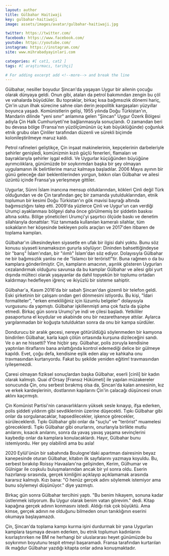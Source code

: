 ```yaml
---
layout: author
title: Gülbahar Haitiwaji
key: gulbahar-haitiwaji
image: assets/images/avatar/gulbahar-haitiwaji.jpg

twitter: https://twitter.com/
facebook: https://www.facebook.com/
youtube: https://youtube.com/
instagram: https://instagram.com/
site: www.mihrabadyayinlari.com

categories: #[ cat1, cat2 ]
tags: #[ araştırmacı, tarihçi]

# For adding excerpt add <!--more--> and break the line
---
```

Gülbahar, nesiller boyudur Şincan'da yaşayan Uygur bir ailenin çocuğu olarak dünyaya geldi. Onun gibi, ataları da petrol bakımından zengin bu çöl ve vahalarda büyüdüler. Bu topraklar, birkaç kısa bağımsızlık dönemi hariç, Çin'in uzun ilhak sürecine sahne olan derin jeopolitik kargaşaları yüzyıllar boyunca yaşadı. Komünistlerin gelişi, 1955 yılında Doğu Türkistan'ın, Mandarin dilinde "yeni sınır" anlamına gelen "Şincan" Uygur Özerk Bölgesi adıyla Çin Halk Cumhuriyeti'ne bağlanmasıyla sonuçlandı. O zamandan beri bu devasa bölge (Fransa'nın yüzölçümünün üç katı büyüklüğünde) çoğunluk etnik grubu olan Çinliler tarafından düzenli ve sürekli biçimde kolonileştirilmeye maruz kaldı.

Petrol rafineleri geliştikçe, Çin inşaat makinelerinin, kepçelerinin darbeleriyle şehirler genişledi, komünizmin kızılı güçlü fenerleri, flamaları ve bayraklarıyla şehirler işgal edildi. Ve Uygurlar küçüğünden büyüğüne ayrımcılıklara, günümüzde bir soykırımdan başka bir şey olmayan uygulamanın ilk belirtilerine maruz kalmaya başladılar. 2006 Mayıs ayının bir günü geleceğe dair beklentilerinden yorgun, bıkkın olan Gülbahar ve ailesi üzüntü içinde Fransa'ya yerleşmeye gittiler. 

Uygurlar, Sünni İslam inancına mensup olduklarından, kökleri Çinli değil Türk olduğundan ve de Çin tarafından geç bir zamanda yutulduklarından, etnik toplumun bir kesimi Doğu Türkistan'ın gök mavisi bayrağı altında bağımsızlığını talep etti. 2009'da yüzlerce Çinli ve Uygur'un can verdiği Urumçi ayaklanması bölgeyi daha önce görülmemiş bir şiddetin baskısı altına soktu. Bölge yöneticileri Urumçi'yi şaşırtıcı ölçüde baskı ve denetim silahlarıyla donattılar: Yüz tanımada kullanılan kameralı silahlar, tüm sokakların her köşesinde bekleyen polis araçları ve 2017'den itibaren de toplama kampları.

Gülbahar'ın ülkesindeyken siyasetle en ufak bir ilgisi dahi yoktu. Bunu söz konusu siyaseti kınamaksızın gururla söylüyor: Dininden bahsettiğindeyse bir "barış" İslam'ından, bir "ılımlı" İslam'dan söz ediyor. Dolayısıyla Gülbahar ne bir bağımsızlık yanlısı ne de "İslamcı bir terörist!"tir. Buna rağmen o da bu kamplara gönderilmiştir. Çin, kampların amacının, aşırılık gösteren Uygurları cezalandırmak olduğunu savunsa da bu kamplar Gülbahar ve ailesi gibi yurt dışında mülteci olarak yaşayanlar da dahil topyekûn bir toplumu ortadan kaldırmayı hedefleyen iğrenç ve ikiyüzlü bir sisteme sahiptir.

Gülbahar'a, Kasım 2016'da bir sabah Şincan'dan gizemli bir telefon geldi. Eski şirketinin bir çalışanı ondan geri dönmesini istiyordu. Bu kişi, "İdari formaliteler", "erken emekliliğiniz için lüzumlu belgeler" dolayısıyla vurgusunu da yapmıştı. Gülbahar işkillenmişti ama çok fazla da şüphe etmedi. Birkaç gün sonra Urumçi'ye indi ve çilesi başladı. Yetkililer pasaportuna el koydular ve akabinde onu bir nezarethaneye attılar. Aylarca yargılanmadan bir koğuşta tutulduktan sonra da onu bir kampa sürdüler.

Dondurucu bir aralık gecesi, nereye götürüldüğü söylenmeden bir kamyona bindirilen Gülbahar, karla kaplı çölün ortasında kurşuna dizileceğini sandı. Ve o an ne hissetti? Yine hiçbir şey. Gülbahar, polis zoruyla kendisine yaptırılan itiraflarını bana anlattığında kontrol edemediği delice bir gülmeye kapıldı. Evet, çoğu defa, kendisine eşlik eden alay ve kahkaha onu travmasından kurtarıyordu. Fakat bu şekilde yeniden eğitim! travmasından iyileşemezdi.

Çaresi olmayan fiziksel sonuçlardan başka Gülbahar, eserli [cinli] bir kadın olarak kalmıştı. Quai d'Orsay [Fransız Hükümeti] ile yapılan müzakereler sonucunda Çin, onu serbest bırakmış olsa da, Şincan'da kalan annesinin, kız ve erkek kardeşlerinin, dostlarının kapılarını Çin'in çalacağı düşüncesi onun aklını kaçırmıştı.

Çin Komünist Partisi'nin canavarlıklarını yüksek sesle kınayıp, ifşa ederken, polis şiddeti yıldırım gibi sevdiklerinin üzerine düşecekti. Tıpkı Gülbahar gibi onlar da sorgulanacaklar, hapsedilecekler, işkence görecekler, sürüleceklerdi. Tıpkı Gülbahar gibi onlar da "suçlu" ve "terörist" muamelesi göreceklerdi. Tıpkı Gülbahar gibi onurlarını, onurlarıyla birlikte mutlu anılarını, kısacık anılarını, sonra da yavaş yavaş yaşama sevinçlerini kaybedip onlar da kamplara konulacaklardı. Hayır, Gülbahar bunu istemiyordu. Her şey olabilirdi ama bu asla!

2020 Eylül'ünün bir sabahında Boulogne'daki apartman dairesinin beyaz kanepesinde oturan Gülbahar, kitabın ilk sayfalarını yazmaya koyuldu. Bu, serbest bırakılıp Roissy Havaalanı'na gelişinden, Kerim, Gülhumar ve Gülnigar ile coşkulu buluşmalarından ancak bir yıl sonra oldu. Eserin hazırlanışı sırasında, gerçek kimliğini açıklayıp açıklamamak arasında kararsız kalmıştı. Kızı bana: "O henüz gerçek adını söylemek istemiyor ama bunu söylemeyi düşünüyor." diye yazmıştı.

Birkaç gün sonra Gülbahar tercihini yaptı. "Bu benim hikayem, sonuna kadar üstlenmek istiyorum. Bu Uygur olarak benim vatan görevim." dedi. Kitap kapağına gerçek adının konmasını istedi. Aldığı risk çok büyüktü. Ama kimse, gerçek adının ne olduğunu bilmeden onun tanıklığının eserini okumaya başlayamazdı.

Çin, Şincan'da toplama kampı kurma işini durdurmak bir yana Uygurları kamplara taşımaya devam ederken, bu etnik toplumun kadınlarını kısırlaştırırken ne BM ne herhangi bir uluslararası heyet günümüzde bu soykırımın boyutunu tespit etmeyi başaramadı. Fransa tarafından kurtarılan ilk mağdur Gülbahar yazdığı kitapta onlar adına konuşmaktadır.